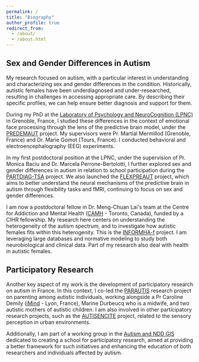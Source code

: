 ```yaml
---
permalink: /
title: "Biography"
author_profile: true
redirect_from: 
  - /about/
  - /about.html
---
```


## Sex and Gender Differences in Autism
My research focused on autism, with a particular interest in understanding and characterizing sex and gender differences in the condition. 
Historically, autistic females have been underdiagnosed and under-researched, resulting in challenges in accessing appropriate care. 
By describing their specific profiles, we can help ensure better diagnosis and support for them.

During my PhD at the [Laboratory of Psychology and NeuroCognition (LPNC)](https://lpnc.univ-grenoble-alpes.fr/en) in Grenoble, France, I studied these differences in the context of emotional face processing through the lens of the predictive brain model, under the [PREDEMAUT](/projects/001_Predemaut) project. 
My supervisors were Pr. Martial Mermillod (Grenoble, France) and Dr. Marie Gomot (Tours, France). 
I conducted behavioral and electroencephalography (EEG) experiments.

In my first postdoctoral position at the LPNC, under the supervision of Pr. Monica Baciu and Dr. Marcela Perrone-Bertolotti, I further explored sex and gender differences in autism in relation to school participation during the [PARTDIAG-TSA](/projects/002_PartDiag_TSA) project. 
We also launched the [FLEXPREAUT](/projects/004_Flexpreaut) project, which aims to better understand the neural mechanisms of the predictive brain in autism through flexibility tasks and fMRI, continuing to focus on sex and gender differences.

I am now a postdoctoral fellow in Dr. Meng-Chuan Lai's team at the Centre for Addiction and Mental Health ([CAMH](https://www.camh.ca) - Toronto, Canada), funded by a CIHR fellowship. 
My research here centers on understanding the heterogeneity of the autism spectrum, and to investigate how autistic females fits within this heterogenity. This is the [INFORMHA-f](/projects/007_INFORMHA-f) project.
I am leveraging large databases and normative modeling to study both neurobiological and clinical data. 
Part of my research also deal with health in autistic females.

## Participatory Research
Another key aspect of my work is the development of participatory research on autism in France. 
In this context, I co-led the [PARAUTIS](/projects/003_Parautis) research project on parenting among autistic individuals, working alongside a Pr Caroline Demily ([iMind](https://centre-imind.fr/?lang=en) - Lyon, France), Marine Durbeucq who is a midwife, and two autistic mothers of autistic children. 
I am also involved in other participatory research projects, such as the [AUTISENCITE](/projects/005_Autisencité) project, related to the sensory perception in urban environments.

Additionally, I am part of a working group in the [Autism and NDD GIS](https://autisme-neurodev.org/en/) dedicated to creating a school for participatory research, aimed at providing a better framework for such initiatives and enhancing the education of both researchers and individuals affected by autism.

